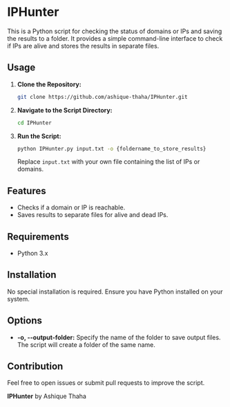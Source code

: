 
# IPHunter

This is  a Python script for checking the status of domains or IPs and saving the results to a folder. It provides a simple command-line interface to check if IPs are alive and stores the results in separate files.


## Usage

1. **Clone the Repository:**

   ```bash
   git clone https://github.com/ashique-thaha/IPHunter.git
   ```

2. **Navigate to the Script Directory:**

   ```bash
   cd IPHunter
   ```

3. **Run the Script:**

   ```bash
   python IPHunter.py input.txt -o {foldername_to_store_results}
   ```

   Replace `input.txt` with your own file containing the list of IPs or domains.

## Features

- Checks if a domain or IP is reachable.
- Saves results to separate files for alive and dead IPs.


## Requirements

- Python 3.x

## Installation

No special installation is required. Ensure you have Python installed on your system.

## Options

- **-o, --output-folder:** Specify the name of the folder to save output files. The script will create a  folder of the same name.

## Contribution

Feel free to open issues or submit pull requests to improve the script.



**IPHunter** by Ashique Thaha


